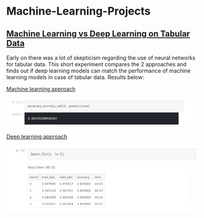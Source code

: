 # Machine-Learning-Projects

## [Machine Learning vs Deep Learning on Tabular Data](https://github.com/ritvik02/Machine-Learning-Projects/tree/main/Machine%20Learning%20vs%20Deep%20Learning%20on%20Tabular%20Data)
Early on there was a lot of skepticism regarding the use of neural networks for tabular data. This short experiment compares the 2 approaches and finds out if deep learning models can match the performance of machine learning models in case of tabular data. Results below:

[Machine learning approach](https://github.com/ritvik02/Machine-Learning-Projects/blob/main/Machine%20Learning%20vs%20Deep%20Learning%20on%20Tabular%20Data/ml-on-tabular-data.ipynb)

![Sample image](https://github.com/ritvik02/Machine-Learning-Projects/blob/main/Machine%20Learning%20vs%20Deep%20Learning%20on%20Tabular%20Data/image_10.png)

[Deep learning approach](https://github.com/ritvik02/Machine-Learning-Projects/blob/main/Machine%20Learning%20vs%20Deep%20Learning%20on%20Tabular%20Data/dl-on-tabular-data-using-fastai.ipynb)

![Sample image](https://github.com/ritvik02/Machine-Learning-Projects/blob/main/Machine%20Learning%20vs%20Deep%20Learning%20on%20Tabular%20Data/image_11.png)
